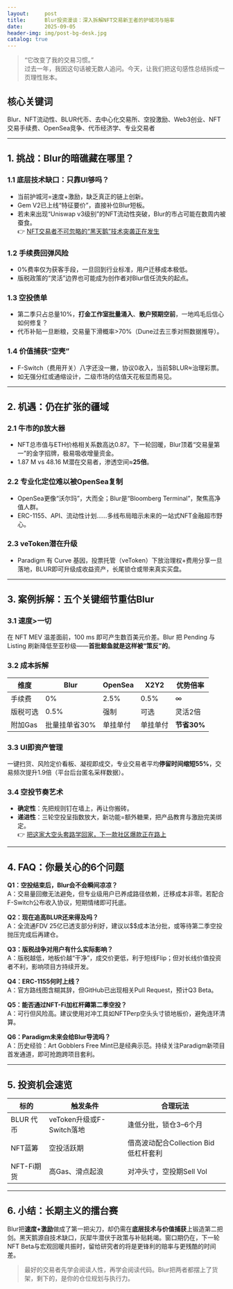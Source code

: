 ```yaml
---
layout:     post
title:      Blur投资漫谈：深入拆解NFT交易新王者的护城河与赔率
date:       2025-09-05
header-img: img/post-bg-desk.jpg
catalog: true
---
```


> “它改变了我的交易习惯。”  
> 过去一年，我因这句话被无数人追问。今天，让我们把这句感性总结拆成一页理性账本。

## 核心关键词
Blur、NFT流动性、BLUR代币、去中心化交易所、空投激励、Web3创业、NFT交易手续费、OpenSea竞争、代币经济学、专业交易者

---

## 1. 挑战：Blur的暗礁藏在哪里？

### 1.1 底层技术缺口：只靠UI够吗？
- 当前护城河=速度+激励，缺乏真正的链上创新。  
- Gem V2已上线“特征要价”，直接补位Blur短板。  
- 若未来出现“Uniswap v3级别”的NFT流动性突破，Blur的市占可能在数周内被蚕食。  
👉 [NFT交易者不可忽略的“黑天鹅”技术突袭正在发生](https://okxdog.com/)

### 1.2 手续费回弹风险
- 0%费率仅为获客手段，一旦回到行业标准，用户迁移成本极低。  
- 版税政策的“灵活”边界也可能成为创作者对Blur信任流失的起点。

### 1.3 空投债单
- 第二季只占总量10%，**打金工作室批量涌入**、**散户预期空前**，一地鸡毛后信心如何修复？  
- 代币补贴一旦断粮，交易量下滑概率>70%（Dune过去三季对照数据推导）。

### 1.4 价值捕获“空壳”
- F-Switch（费用开关）八字还没一撇，协议0收入，当前$BLUR≈治理彩票。  
- 如无强分红或通缩设计，二级市场的估值天花板显而易见。

---

## 2. 机遇：仍在扩张的疆域

### 2.1 牛市的β放大器
- NFT总市值与ETH价格相关系数高达0.87。下一轮回暖，Blur顶着“交易量第一”的金字招牌，极易吸收增量资金。  
- 1.87 M vs 48.16 M潜在交易者，渗透空间≈**25倍**。

### 2.2 专业化定位难以被OpenSea复制
- OpenSea更像“沃尔玛”，大而全；Blur是“Bloomberg Terminal”，聚焦高净值人群。  
- ERC-1155、API、流动性计划……多线布局暗示未来的一站式NFT金融超市野心。

### 2.3 veToken潜在升级
- Paradigm 有 Curve 基因，投票托管（veToken）下放治理权+费用分享一旦落地，BLUR即可升级成收益资产，长尾锁仓或带来真实买盘。

---

## 3. 案例拆解：五个关键细节重估Blur

### 3.1 速度>一切  
在 NFT MEV 温差面前，100 ms 即可产生数百美元价差。Blur 把 Pending 与 Listing 刷新降低至亚秒级——**首批鲸鱼就是这样被“策反”的**。

### 3.2 成本拆解  
| 维度| Blur| OpenSea| X2Y2| 优势倍率 |
|---|---|---|---|---|
| 手续费| 0%| 2.5%| 0.5%| ∞ |
| 版税可选| 0.5%| 强制| 可选| 灵活2倍 |
| 附加Gas| 批量挂单省30%| 单挂单付| 单挂单付| **节省30%** |

### 3.3 UI即资产管理  
一键扫货、风险定价看板、凝视即成交，专业交易者平均**停留时间缩短55%**，交易频次提升1.9倍（平台后台匿名采样数据）。

### 3.4 空投节奏艺术  
- **确定性**：先把规则钉在墙上，再让你搬砖。  
- **递进性**：三轮空投呈指数放大，新功能=额外糖果，把产品教育与激励完美绑定。  
👉 [把这家大空头套路学回家，下一款社区爆款正在路上](https://okxdog.com/)

---

## 4. FAQ：你最关心的6个问题

**Q1：空投结束后，Blur会不会瞬间凉凉？**  
A：交易量回撤无法避免，但专业级用户已养成路径依赖，迁移成本非零。若配合F-Switch公布收入协议，短期情绪即可托底。

**Q2：现在追高BLUR还来得及吗？**  
A：全流通FDV 25亿已透支部分利好，建议以$$成本法分批，或等待第二季空投抛压完成后再建仓。

**Q3：版税战争对用户有什么实际影响？**  
A：版税越低，地板价越“干净”，成交价更低，利于短线Flip；但对长线价值投资者不利，影响项目方持续开发。

**Q4：ERC-1155何时上线？**  
A：官方路线图含糊其辞，但GitHub已出现相关Pull Request，预计Q3 Beta。

**Q5：能否通过NFT-Fi加杠杆薅第二季空投？**  
A：可行但风险高。建议使用对冲工具如NFTPerp空头头寸锁地板价，避免连环清算。

**Q6：Paradigm未来会给Blur导流吗？**  
A：历史经验：Art Gobblers Free Mint已是经典示范。持续关注Paradigm新项目首发通道，即可抢跑跨项目套利。

---

## 5. 投资机会速览

| 标的| 触发条件| 合理玩法 |
|---|---|---|
| BLUR 代币| veToken升级或F-Switch落地| 逢低分批，锁仓3–6个月 |
| NFT蓝筹| 空投活跃期| 借高波动配合Collection Bid 低杠杆套利 |
| NFT-Fi期货| 高Gas、滑点起浪| 对冲头寸，空投期Sell Vol |

---

## 6. 小结：长期主义的擂台赛

Blur把**速度+激励**做成了第一把尖刀，却仍需在**底层技术与价值捕获**上锻造第二把剑。黑天鹅源自技术缺口，灰犀牛潜伏于政策与补贴耗竭。窗口期仍在，下一轮NFT Beta与宏观回暖共振时，留给研究者的将是更锋利的赔率与更残酷的时间差。

> 最好的交易者先学会阅读人性，再学会阅读代码。Blur把两者都摆上了货架，剩下的，是你的仓位规划与执行力。